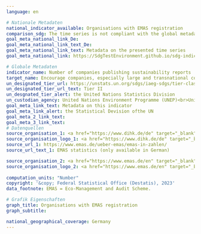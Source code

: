 ```yaml
---
language: en    

# Nationale Metadaten    
national_indicator_available: Organisations with EMAS registration    
comparison_sdg: The time series is not compliant with the global metadata, but provides additional information.    
goal_meta_national_link_De: 
goal_meta_national_link_text_De: 
goal_meta_national_link_text: Metadata on the presented time series
goal_meta_national_link: https://SdgTestEnvironment.github.io/sdg-indicators/public/Meta/12.6.1.pdf    

# Globale Metadaten    
indicator_name: Number of companies publishing sustainability reports    
target_name: Encourage companies, especially large and transnational companies, to adopt sustainable practices and to integrate sustainability information into their reporting cycle    
un_designated_tier_url: https://unstats.un.org/sdgs/iaeg-sdgs/tier-classification/    
un_designated_tier_url_text: Tier II    
un_desgnated_tier_alert: the United Nations Statistics Division    
un_custodian_agency: United Nations Environment Programme (UNEP)<br>United Nations Conference on Trade and Development (UNCTAD)    
goal_meta_link_text: Metadata on this indicator    
goal_meta_link_alert: the Statistical Devision ofthe UN    
goal_meta_2_link_text:     
goal_meta_3_link_text:         
# Datenquellen
source_organisation_1: <a href="https://www.dihk.de/de" target="_blank"> Association of German Chambers of Commerce and Industry </a>
source_organisation_logo_1: <a href="https://www.dihk.de/de" target="_blank"><img src="https://g205sdgs.github.io/sdg-indicators/public/OrgImgEn/dihk.png" alt="Logo dihk" style="height:60px; width:148px"/></a>
source_url_1: https://www.emas.de/ueber-emas/emas-in-zahlen/
source_url_text_1: EMAS statistics (only available in German)

source_organisation_2: <a href="https://www.emas.de/en" target="_blank"> EMAS Advisory Board (UGA) </a>
source_organisation_logo_2: <a href="https://www.emas.de/en" target="_blank"><img src="https://g205sdgs.github.io/sdg-indicators/public/OrgImgEn/uga.png" alt="Logo uga" style="height:60px; width:148px"/></a>
    
computation_units: "Number"    
copyright: '&copy; Federal Statistical Office (Destatis), 2023'    
data_footnote: EMAS = Eco-Management and Audit Scheme.    

# Grafik Eigenschaften    
graph_title: Organisations with EMAS registration
graph_subtitle:     

national_geographical_coverage: Germany    
---
```


<span></span>